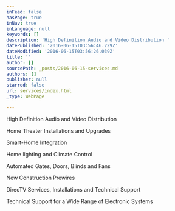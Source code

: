 ```yaml
---
inFeed: false
hasPage: true
inNav: true
inLanguage: null
keywords: []
description: 'High Definition Audio and Video Distribution '
datePublished: '2016-06-15T03:56:46.229Z'
dateModified: '2016-06-15T03:56:26.039Z'
title: ''
author: []
sourcePath: _posts/2016-06-15-services.md
authors: []
publisher: null
starred: false
url: services/index.html
_type: WebPage

---
```

High Definition Audio and Video Distribution 

Home Theater Installations and Upgrades 

Smart-Home Integration 

Home lighting and Climate Control 

Automated Gates, Doors, Blinds and Fans 

New Construction Prewires 

DirecTV Services, Installations and Technical Support 

Technical Support for a Wide Range of Electronic Systems